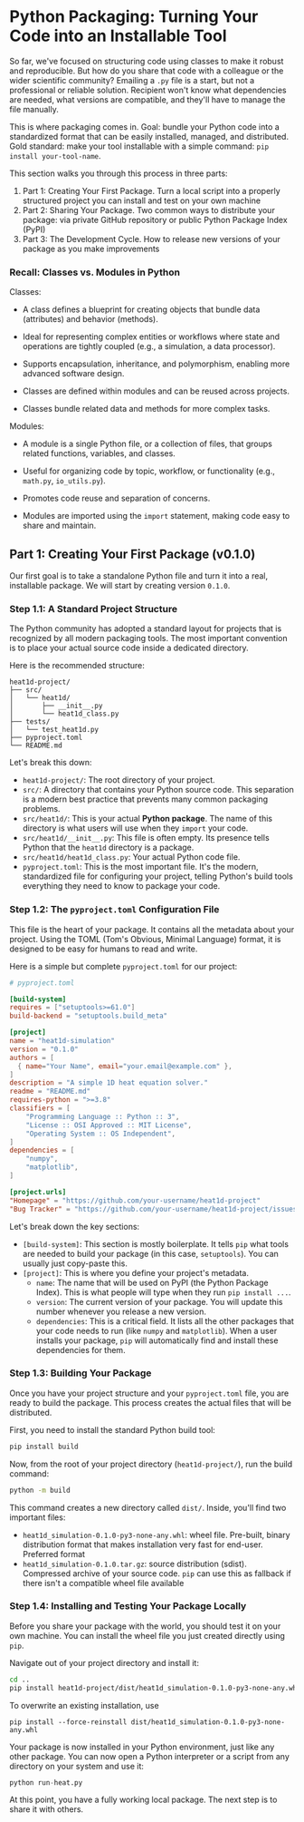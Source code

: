 # Python Packaging: Turning Your Code into an Installable Tool

So far, we've focused on structuring code using classes to make it robust and reproducible. But how do you share that code with a colleague or the wider scientific community? Emailing a `.py` file is a start, but not a professional or reliable solution. Recipient won't know what dependencies are needed, what versions are compatible, and they'll have to manage the file manually.

This is where packaging comes in. Goal: bundle your Python code into a standardized format that can be easily installed, managed, and distributed. Gold standard: make your tool installable with a simple command: `pip install your-tool-name`.

This section walks you through this process in three parts:

1. Part 1: Creating Your First Package. Turn a local script into a properly structured project you can install and test on your own machine
2. Part 2: Sharing Your Package. Two common ways to distribute your package: via private GitHub repository or public Python Package Index (PyPI)
3. Part 3: The Development Cycle. How to release new versions of your package as you make improvements


### Recall: Classes vs. Modules in Python

Classes:

- A class defines a blueprint for creating objects that bundle data (attributes) and behavior (methods).

- Ideal for representing complex entities or workflows where state and operations are tightly coupled (e.g., a simulation, a data processor).

- Supports encapsulation, inheritance, and polymorphism, enabling more advanced software design.

- Classes are defined within modules and can be reused across projects.

- Classes bundle related data and methods for more complex tasks.
  
Modules:

- A module is a single Python file, or a collection of files, that groups related functions, variables, and classes.

- Useful for organizing code by topic, workflow, or functionality (e.g., `math.py`, `io_utils.py`).

- Promotes code reuse and separation of concerns.

- Modules are imported using the `import` statement, making code easy to share and maintain.





## Part 1: Creating Your First Package (v0.1.0)

Our first goal is to take a standalone Python file and turn it into a real, installable package. We will start by creating version `0.1.0`.

### Step 1.1: A Standard Project Structure

The Python community has adopted a standard layout for projects that is recognized by all modern packaging tools. The most important convention is to place your actual source code inside a dedicated directory.

Here is the recommended structure:

```
heat1d-project/
├── src/
│   └── heat1d/
│       ├── __init__.py
│       └── heat1d_class.py
├── tests/
│   └── test_heat1d.py
├── pyproject.toml
└── README.md
```

Let's break this down:

*   `heat1d-project/`: The root directory of your project.
*   `src/`: A directory that contains your Python source code. This separation is a modern best practice that prevents many common packaging problems.
*   `src/heat1d/`: This is your actual **Python package**. The name of this directory is what users will use when they `import` your code.
*   `src/heat1d/__init__.py`: This file is often empty. Its presence tells Python that the `heat1d` directory is a package.
*   `src/heat1d/heat1d_class.py`: Your actual Python code file.
*   `pyproject.toml`: This is the most important file. It's the modern, standardized file for configuring your project, telling Python's build tools everything they need to know to package your code.

### Step 1.2: The `pyproject.toml` Configuration File

This file is the heart of your package. It contains all the metadata about your project. Using the TOML (Tom's Obvious, Minimal Language) format, it is designed to be easy for humans to read and write.

Here is a simple but complete `pyproject.toml` for our project:

```toml
# pyproject.toml

[build-system]
requires = ["setuptools>=61.0"]
build-backend = "setuptools.build_meta"

[project]
name = "heat1d-simulation"
version = "0.1.0"
authors = [
  { name="Your Name", email="your.email@example.com" },
]
description = "A simple 1D heat equation solver."
readme = "README.md"
requires-python = ">=3.8"
classifiers = [
    "Programming Language :: Python :: 3",
    "License :: OSI Approved :: MIT License",
    "Operating System :: OS Independent",
]
dependencies = [
    "numpy",
    "matplotlib",
]

[project.urls]
"Homepage" = "https://github.com/your-username/heat1d-project"
"Bug Tracker" = "https://github.com/your-username/heat1d-project/issues"
```

Let's break down the key sections:

*   `[build-system]`: This section is mostly boilerplate. It tells `pip` what tools are needed to build your package (in this case, `setuptools`). You can usually just copy-paste this.
*   `[project]`: This is where you define your project's metadata.
    *   `name`: The name that will be used on PyPI (the Python Package Index). This is what people will type when they run `pip install ...`.
    *   `version`: The current version of your package. You will update this number whenever you release a new version.
    *   `dependencies`: This is a critical field. It lists all the other packages that your code needs to run (like `numpy` and `matplotlib`). When a user installs your package, `pip` will automatically find and install these dependencies for them.

### Step 1.3: Building Your Package

Once you have your project structure and your `pyproject.toml` file, you are ready to build the package. This process creates the actual files that will be distributed.

First, you need to install the standard Python build tool:
```bash
pip install build
```

Now, from the root of your project directory (`heat1d-project/`), run the build command:
```bash
python -m build
```

This command creates a new directory called `dist/`. Inside, you'll find two important files:

- `heat1d_simulation-0.1.0-py3-none-any.whl`: wheel file. Pre-built, binary distribution format that makes installation very fast for end-user. Preferred format
- `heat1d_simulation-0.1.0.tar.gz`: source distribution (sdist). Compressed archive of your source code. `pip` can use this as fallback if there isn't a compatible wheel file available

### Step 1.4: Installing and Testing Your Package Locally

Before you share your package with the world, you should test it on your own machine. You can install the wheel file you just created directly using `pip`.

Navigate out of your project directory and install it:
```bash
cd ..
pip install heat1d-project/dist/heat1d_simulation-0.1.0-py3-none-any.whl
```

To overwrite an existing installation, use
```
pip install --force-reinstall dist/heat1d_simulation-0.1.0-py3-none-any.whl 
```


Your package is now installed in your Python environment, just like any other package. You can now open a Python interpreter or a script from any directory on your system and use it:

```python
python run-heat.py
```

At this point, you have a fully working local package. The next step is to share it with others.

